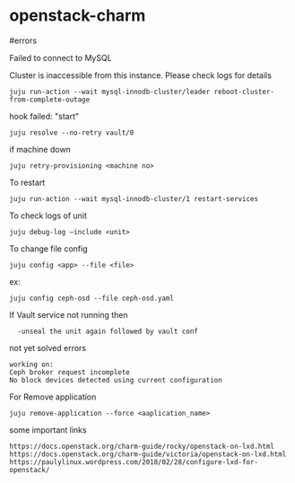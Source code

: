 # openstack-charm

#errors

Failed to connect to MySQL

Cluster is inaccessible from this instance. Please check logs for details
```
juju run-action --wait mysql-innodb-cluster/leader reboot-cluster-from-complete-outage
```
hook failed: "start"
```
juju resolve --no-retry vault/0
```
if machine down
```
juju retry-provisioning <machine no>
```
To restart 
```
juju run-action --wait mysql-innodb-cluster/1 restart-services
```
To check logs of unit 
```
juju debug-log –include <unit>
 ```
 To change file config 

  ```
  juju config <app> --file <file>
  ```
  ex:
  ```
  juju config ceph-osd --file ceph-osd.yaml
 ```
  
  If Vault service not running then 
  
      -unseal the unit again followed by vault conf
      
      
      
 not yet solved errors     
  ```
  working on:
  Ceph broker request incomplete
  No block devices detected using current configuration
```


 For Remove application
 ```
juju remove-application --force <aaplication_name>
```



some important links
```
https://docs.openstack.org/charm-guide/rocky/openstack-on-lxd.html
https://docs.openstack.org/charm-guide/victoria/openstack-on-lxd.html
https://paulylinux.wordpress.com/2018/02/28/configure-lxd-for-openstack/
```

